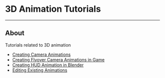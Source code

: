# 3D Animation Tutorials

___

## About

Tutorials related to 3D animation

- [Creating Camera Animations](creating-camera-animations.md)
- [Creating Flyover Camera Animations in Game](creating-flyover-camera-animations-in-game.md)
- [Creating HUD Animation in Blender](creating-hud-animation-in-blender.md)
- [Editing Existing Animations](editing-existing-animations.md)
